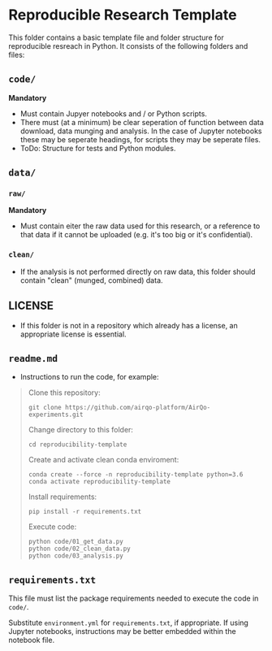 # Reproducible Research Template

This folder contains a basic template file and folder structure for reproducible resreach in Python. It consists of the following folders and files:

## `code/`

**Mandatory** 

- Must contain Jupyer notebooks and / or Python scripts.
- There must (at a minimum) be clear seperation of function between data download, data munging and analysis. In the case of Jupyter notebooks these may be seperate headings, for scripts they may be seperate files.
- ToDo: Structure for tests and Python modules.

## `data/`

### `raw/`

**Mandatory**

- Must contain eiter the raw data used for this research, or a reference to that data if it cannot be uploaded (e.g. it's too big or it's confidential).

### `clean/`

- If the analysis is not performed directly on raw data, this folder should contain "clean" (munged, combined) data.

## LICENSE

- If this folder is not in a repository which already has a license, an appropriate license is essential.

## `readme.md`

- Instructions to run the code, for example:

> Clone this repository:
> ```
> git clone https://github.com/airqo-platform/AirQo-experiments.git
> ```
> Change directory to this folder:
> ```
> cd reproducibility-template
> ```
> Create and activate clean conda enviroment:
> ```
> conda create --force -n reproducibility-template python=3.6
> conda activate reproducibility-template
> ```
> Install requirements:
> ```
> pip install -r requirements.txt
> ```
> Execute code:
> ```
> python code/01_get_data.py
> python code/02_clean_data.py
> python code/03_analysis.py
> ```

## `requirements.txt`

This file must list the package requirements needed to execute the code in `code/`.

Substitute `environment.yml` for `requirements.txt`, if appropriate. If using Jupyter notebooks, instructions may be better embedded within the notebook file.
